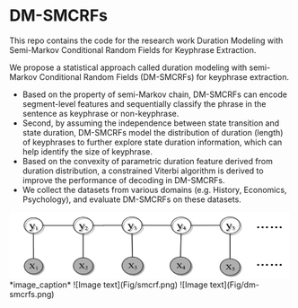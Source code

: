 # DM-SMCRFs
This repo contains the code for the research work Duration Modeling with Semi-Markov Conditional Random Fields for Keyphrase Extraction.

We propose a statistical approach called duration modeling with semi-Markov Conditional Random Fields (DM-SMCRFs) for keyphrase extraction. 


- Based on the property of semi-Markov chain, DM-SMCRFs can encode segment-level features and sequentially classify the phrase in the sentence as keyphrase or non-keyphrase. 
- Second, by assuming the independence between state transition and state duration, DM-SMCRFs model the distribution of duration (length) of keyphrases to further explore state duration information, which can help identify the size of keyphrase.
- Based on the convexity of parametric duration feature derived from duration distribution, a constrained Viterbi algorithm is derived to improve the performance of decoding in DM-SMCRFs.
- We collect the datasets from various domains (e.g. History, Economics, Psychology), and evaluate DM-SMCRFs on these datasets.


 <img src="Fig/crf.png" width="500">
 *image_caption*
 ![Image text](Fig/smcrf.png)
 ![Image text](Fig/dm-smcrfs.png)
 
 
